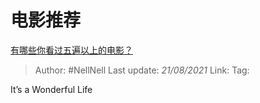 # 电影推荐
[有哪些你看过五遍以上的电影？](https://www.zhihu.com/question/31537241/answer/1380148090)

> Author: #NellNell 
> Last update: *21/08/2021* 
> Link:
> Tag: 

It’s a Wonderful Life
